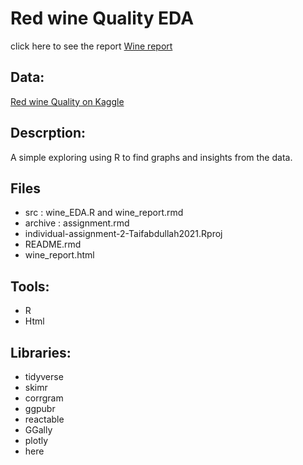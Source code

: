 # Red wine Quality EDA
click here to see the report [Wine report]()
## Data:
[Red wine Quality on Kaggle](https://www.kaggle.com/datasets/uciml/red-wine-quality-cortez-et-al-2009?datasetId=4458&searchQuery=r)

## Descrption:
A simple exploring using R to find graphs and insights from the data. 


## Files
- src : wine_EDA.R and wine_report.rmd
- archive : assignment.rmd
- individual-assignment-2-Taifabdullah2021.Rproj
- README.rmd
- wine_report.html

## Tools:
- R 
- Html

## Libraries:
- tidyverse
- skimr
- corrgram
- ggpubr
- reactable
- GGally
- plotly
- here
